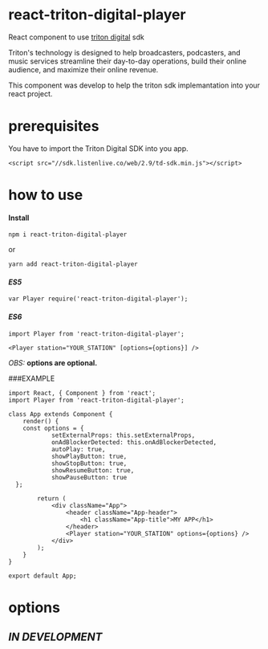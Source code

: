 # react-triton-digital-player
React component to use [triton digital](https://www.tritondigital.com/) sdk

Triton's technology is designed to help broadcasters, podcasters, and music services streamline their day-to-day operations, build their online audience, and maximize their online revenue.

This component was develop to help the triton sdk implemantation into your react project.

# prerequisites
You have to import the Triton Digital SDK into you app.

```
<script src="//sdk.listenlive.co/web/2.9/td-sdk.min.js"></script>
```

# how to use

#### Install
```
npm i react-triton-digital-player
```
or
```
yarn add react-triton-digital-player
```

#### *ES5*
```
var Player require('react-triton-digital-player');
```

#### *ES6*
```
import Player from 'react-triton-digital-player';
```

```
<Player station="YOUR_STATION" [options={options}] />
```

*OBS:* **options are optional.** 

###EXAMPLE

```
import React, { Component } from 'react';
import Player from 'react-triton-digital-player';

class App extends Component {
	render() {
	const options = {
			setExternalProps: this.setExternalProps,
			onAdBlockerDetected: this.onAdBlockerDetected,
			autoPlay: true,
			showPlayButton: true,
			showStopButton: true,
			showResumeButton: true,
			showPauseButton: true
  };
  		
		return (
			<div className="App">
				<header className="App-header">
					<h1 className="App-title">MY APP</h1>
				</header>
				<Player station="YOUR_STATION" options={options} />
			</div>
		);
	}
}

export default App;
```

# options

## *IN DEVELOPMENT*
